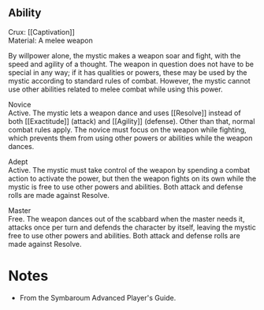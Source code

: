 ## Ability
Crux: [[Captivation]]<br>Material: A melee weapon

By willpower alone, the mystic makes a weapon soar and fight, with the speed and agility of a thought. The weapon in question does not have to be special in any way; if it has qualities or powers, these may be used by the mystic according to standard rules of combat. However, the mystic cannot use other abilities related to melee combat while using this power.

Novice<br>Active. The mystic lets a weapon dance and uses [[Resolve]] instead of both [[Exactitude]] (attack) and [[Agility]] (defense). Other than that, normal combat rules apply. The novice must focus on the weapon while fighting, which prevents them from using other powers or abilities while the weapon dances.

Adept<br>Active. The mystic must take control of the weapon by spending a combat action to activate the power, but then the weapon fights on its own while the mystic is free to use other powers and abilities. Both attack and defense rolls are made against Resolve.

Master<br>Free. The weapon dances out of the scabbard when the master needs it, attacks once per turn and defends the character by itself, leaving the mystic free to use other powers and abilities. Both attack and defense rolls are made against Resolve.
# Notes
* From the Symbaroum Advanced Player's Guide.